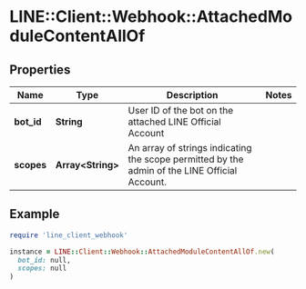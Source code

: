 # LINE::Client::Webhook::AttachedModuleContentAllOf

## Properties

| Name | Type | Description | Notes |
| ---- | ---- | ----------- | ----- |
| **bot_id** | **String** | User ID of the bot on the attached LINE Official Account |  |
| **scopes** | **Array&lt;String&gt;** | An array of strings indicating the scope permitted by the admin of the LINE Official Account. |  |

## Example

```ruby
require 'line_client_webhook'

instance = LINE::Client::Webhook::AttachedModuleContentAllOf.new(
  bot_id: null,
  scopes: null
)
```

